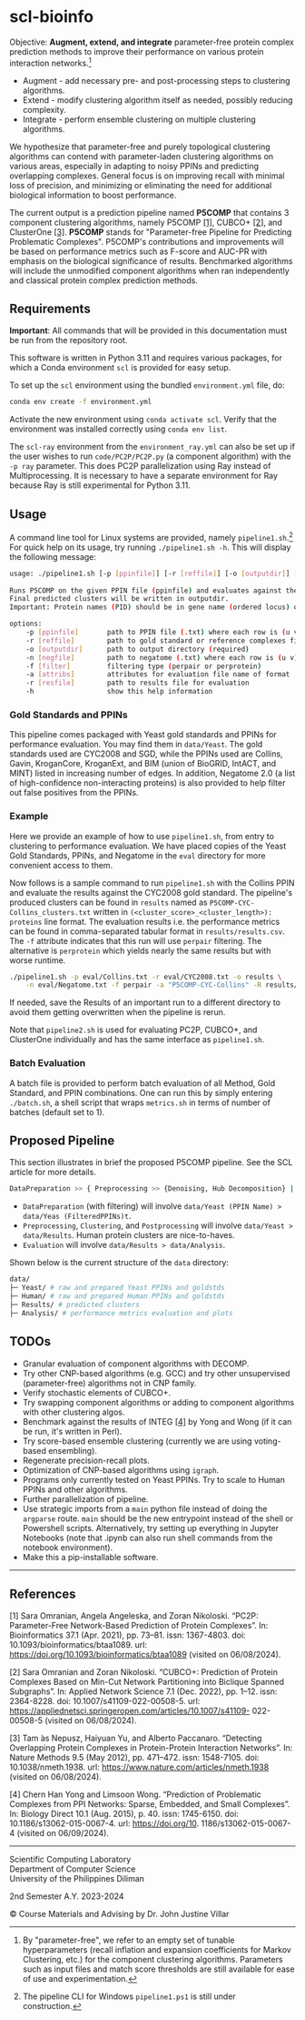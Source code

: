 # scl-bioinfo

Objective: **Augment, extend, and integrate** parameter-free protein complex prediction methods to improve their performance on various protein interaction networks.[^1]

[^1]: By "parameter-free", we refer to an empty set of tunable hyperparameters (recall inflation and expansion coefficients for Markov Clustering, etc.) for the component clustering algorithms. Parameters such as input files and match score thresholds are still available for ease of use and experimentation.

* Augment - add necessary pre- and post-processing steps to clustering algorithms.
* Extend - modify clustering algorithm itself as needed, possibly reducing complexity.
* Integrate - perform ensemble clustering on multiple clustering algorithms.

We hypothesize that parameter-free and purely topological clustering algorithms can contend with parameter-laden clustering algorithms on various areas, especially in adapting to noisy PPINs and predicting overlapping complexes. General focus is on improving recall with minimal loss of precision, and minimizing or eliminating the need for additional biological information to boost performance.

The current output is a prediction pipeline named **P5COMP** that contains 3 component clustering algorithms, namely P5COMP [[1]](#1), CUBCO+ [[2]](#2), and ClusterOne [[3]](#3). **P5COMP** stands for "Parameter-free Pipeline for Predicting Problematic Complexes". P5COMP's contributions and improvements will be based on performance metrics such as F-score and AUC-PR with emphasis on the biological significance of results. Benchmarked algorithms will include the unmodified component algorithms when ran independently and classical protein complex prediction methods.

## Requirements

**Important**: All commands that will be provided in this documentation must be run from the repository root.

This software is written in Python 3.11 and requires various packages, for which a Conda environment `scl` is provided for easy setup.

To set up the `scl` environment using the bundled `environment.yml` file, do:

```sh
conda env create -f environment.yml
```

Activate the new environment using `conda activate scl`. Verify that the environment was installed correctly using `conda env list`.

The `scl-ray` environment from the `environment_ray.yml` can also be set up if the user wishes to run `code/PC2P/PC2P.py` (a component algorithm) with the `-p ray` parameter. This does PC2P parallelization using Ray instead of Multiprocessing. It is necessary to have a separate environment for Ray because Ray is still experimental for Python 3.11.

## Usage

A command line tool for Linux systems are provided, namely `pipeline1.sh`.[^2] For quick help on its usage, try running `./pipeline1.sh -h`. This will display the following message:

[^2]: The pipeline CLI for Windows `pipeline1.ps1` is still under construction.

```sh
usage: ./pipeline1.sh [-p [ppinfile]] [-r [reffile]] [-o [outputdir]] [-n [negfile]] [-f [filter]] [-h]
    
Runs P5COMP on the given PPIN file (ppinfile) and evaluates against the given gold standard (reffile).
Final predicted clusters will be written in outputdir.
Important: Protein names (PID) should be in gene name (ordered locus) or KEGG format (ex. YLR075W) to match gold standards.

options:
    -p [ppinfile]       path to PPIN file (.txt) where each row is (u v w) (required)
    -r [reffile]        path to gold standard or reference complexes file (.txt) (required)
    -o [outputdir]      path to output directory (required)
    -n [negfile]        path to negatome (.txt) where each row is (u v) (optional)
    -f [filter]         filtering type (perpair or perprotein)
    -a [attribs]        attributes for evaluation file name of format 'algo-goldstd-ppin', ex: P5COMP-CYC-Collins
    -r [resfile]        path to results file for evaluation
    -h                  show this help information

```

### Gold Standards and PPINs

This pipeline comes packaged with Yeast gold standards and PPINs for performance evaluation. You may find them in `data/Yeast`. The gold standards used are CYC2008 and SGD, while the PPINs used are Collins, Gavin, KroganCore, KroganExt, and BIM (union of BioGRID, IntACT, and MINT) listed in increasing number of edges. In addition, Negatome 2.0 (a list of high-confidence non-interacting proteins) is also provided to help filter out false positives from the PPINs.

### Example

Here we provide an example of how to use `pipeline1.sh`, from entry to clustering to performance evaluation. We have placed copies of the Yeast Gold Standards, PPINs, and Negatome in the `eval` directory for more convenient access to them.

Now follows is a sample command to run `pipeline1.sh` with the Collins PPIN and evaluate the results against the CYC2008 gold standard. The pipeline's produced clusters can be found in `results` named as `P5COMP-CYC-Collins_clusters.txt` written in `(<cluster_score>_<cluster_length>): proteins` line format. The evaluation results i.e. the performance metrics can be found in comma-separated tabular format in `results/results.csv`. The `-f` attribute indicates that this run will use `perpair` filtering. The alternative is `perprotein` which yields nearly the same results but with worse runtime.

```sh
./pipeline1.sh -p eval/Collins.txt -r eval/CYC2008.txt -o results \
    -n eval/Negatome.txt -f perpair -a "P5COMP-CYC-Collins" -R results/results.csv
```

If needed, save the Results of an important run to a different directory to avoid them getting overwritten when the pipeline is rerun.

Note that `pipeline2.sh` is used for evaluating PC2P, CUBCO+, and ClusterOne individually and has the same interface as `pipeline1.sh`.

### Batch Evaluation

A batch file is provided to perform batch evaluation of all Method, Gold Standard, and PPIN combinations. One can run this by simply entering `./batch.sh`, a shell script that wraps `metrics.sh` in terms of number of batches (default set to 1).

## Proposed Pipeline

This section illustrates in brief the proposed P5COMP pipeline. See the SCL article for more details.

```sh
DataPreparation >> { Preprocessing >> {Denoising, Hub Decomposition} | Clustering >> {PC2P, CUBCO+, ClusterOne} | Postprocessing >> {Return Hub Proteins, Ensemble Clustering} } >> Evaluation
```

* `DataPreparation` (with filtering) will involve `data/Yeast (PPIN Name) > data/Yeas (FilteredPPINs)t`.
* `Preprocessing`, `Clustering`, and `Postprocessing` will involve `data/Yeast > data/Results`. Human protein clusters are nice-to-haves.
* `Evaluation` will involve `data/Results > data/Analysis`.

Shown below is the current structure of the `data` directory:

```sh
data/
├─ Yeast/ # raw and prepared Yeast PPINs and goldstds
├─ Human/ # raw and prepared Human PPINs and goldstds
├─ Results/ # predicted clusters
├─ Analysis/ # performance metrics evaluation and plots
```

## TODOs

* Granular evaluation of component algorithms with DECOMP.
* Try other CNP-based algorithms (e.g. GCC) and try other unsupervised (parameter-free) algorithms not in CNP family.
* Verify stochastic elements of CUBCO+.
* Try swapping component algorithms or adding to component algorithms with other clustering algos.
* Benchmark against the results of INTEG [[4]](#4) by Yong and Wong (if it can be run, it's written in Perl).
* Try score-based ensemble clustering (currently we are using voting-based ensembling).
* Regenerate precision-recall plots.
* Optimization of CNP-based algorithms using `igraph`.
* Programs only currently tested on Yeast PPINs. Try to scale to Human PPINs and other algorithms.
* Further parallelization of pipeline.
* Use strategic imports from a `main` python file instead of doing the `argparse` route. `main` should be the new entrypoint instead of the shell or Powershell scripts. Alternatively, try setting up everything in Jupyter Notebooks (note that .ipynb can also run shell commands from the notebook environment).
* Make this a pip-installable software.

---

## References

<a id="1">[1]</a> 
Sara Omranian, Angela Angeleska, and Zoran Nikoloski. “PC2P: Parameter-Free Network-Based Prediction of Protein Complexes”. In: Bioinformatics 37.1 (Apr. 2021), pp. 73–81. issn: 1367-4803. doi: 10.1093/bioinformatics/btaa1089. url: https://doi.org/10.1093/bioinformatics/btaa1089 (visited on 06/08/2024).

<a id="2">[2]</a> 
Sara Omranian and Zoran Nikoloski. “CUBCO+: Prediction of Protein Complexes Based on Min-Cut Network Partitioning into Biclique Spanned Subgraphs”. In: Applied Network Science 7.1 (Dec. 2022), pp. 1–12. issn: 2364-8228. doi: 10.1007/s41109-022-00508-5. url: https://appliednetsci.springeropen.com/articles/10.1007/s41109- 022-00508-5 (visited on 06/08/2024).

<a id="3">[3]</a> 
Tam ́as Nepusz, Haiyuan Yu, and Alberto Paccanaro. “Detecting Overlapping Protein Complexes in Protein-Protein Interaction Networks”. In: Nature Methods 9.5 (May 2012), pp. 471–472. issn: 1548-7105. doi: 10.1038/nmeth.1938. url: https://www.nature.com/articles/nmeth.1938 (visited on 06/08/2024).

<a id="4">[4]</a> 
Chern Han Yong and Limsoon Wong. “Prediction of Problematic Complexes from PPI Networks: Sparse, Embedded, and Small Complexes”. In: Biology Direct 10.1 (Aug. 2015), p. 40. issn: 1745-6150. doi: 10.1186/s13062-015-0067-4. url: https://doi.org/10. 1186/s13062-015-0067-4 (visited on 06/09/2024).

---

Scientific Computing Laboratory\
Department of Computer Science\
University of the Philippines Diliman

2nd Semester A.Y. 2023-2024

© Course Materials and Advising by Dr. John Justine Villar
